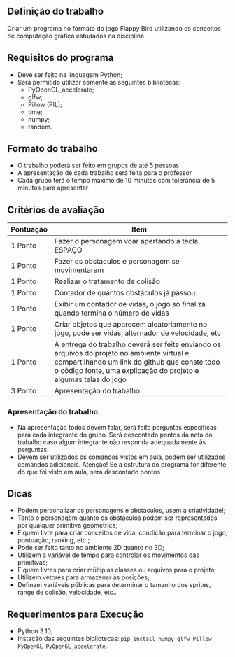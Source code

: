 ## Definição do trabalho
Criar um programa no formato do jogo Flappy Bird utilizando os conceitos de computação gráfica estudados na disciplina

## Requisitos do programa
- Deve ser feito na linguagem Python;
- Será permitido utilizar somente as seguintes bibliotecas:
    - PyOpenGL_accelerate;
    - glfw;
    - Pillow (PIL);
    - time;
    - numpy;
    - random.

## Formato do trabalho
- O trabalho poderá ser feito em grupos de até 5 pessoas
- A apresentação de cada trabalho será feita para o professor
- Cada grupo terá o tempo máximo de 10 minutos com tolerância de 5 minutos para apresentar

## Critérios de avaliação
| Pontuação | Item   |
|-----------|--------|
| 1 Ponto   | Fazer o personagem voar apertando a tecla ESPAÇO |
| 1 Ponto   | Fazer os obstáculos e personagem se movimentarem |
| 1 Ponto   | Realizar o tratamento de colisão |
| 1 Ponto   | Contador de quantos obstáculos já passou |
| 1 Ponto   | Exibir um contador de vidas, o jogo só finaliza quando termina o número de vidas |
| 1 Ponto   | Criar objetos que aparecem aleatoriamente no jogo, pode ser vidas, alternador de velocidade, etc |
| 1 Ponto   | A entrega do trabalho deverá ser feita enviando os arquivos do projeto no ambiente virtual e compartilhando um link do github que conste todo o código fonte, uma explicação do projeto e algumas telas do jogo |
| 3 Ponto   | Apresentação do trabalho |

### Apresentação do trabalho
- Na apresentação todos devem falar, será feito perguntas específicas para cada integrante do grupo. Será descontado pontos da nota do trabalho caso algum integrante não responda adequadamente às perguntas.
- Devem ser utilizados os comandos vistos em aula, podem ser utilizados comandos adicionais. Atenção! Se a estrutura do programa for diferente do que foi visto em aula, será descontado pontos


## Dicas
- Podem personalizar os personagens e obstáculos, usem a criatividade!;
- Tanto o personagem quanto os obstáculos podem ser representados por qualquer primitiva geométrica;
- Fiquem livre para criar conceitos de vida, condição para terminar o jogo, pontuação, ranking, etc.;
- Pode ser feito tanto no ambiente 2D quanto no 3D;
- Utilizem a variável de tempo para controlar os movimentos das primitivas;
- Fiquem livres para criar múltiplas classes ou arquivos para o projeto;
- Utilizem vetores para armazenar as posições;
- Definam variáveis públicas para determinar o tamanho dos sprites, range de colisão, velocidade, etc..


## Requerimentos para Execução
- Python 3.10;
- Instação das seguintes bibliotecas: `pip install numpy glfw Pillow PyOpenGL PyOpenGL_accelerate`.